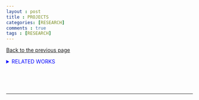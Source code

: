 ```yaml
---
layout : post
title : PROJECTS
categories: [RESEARCH]
comments : true
tags : [RESEARCH]
---
```

[Back to the previous page](https://userdyk-github.github.io/research.html) <br>





<details markdown="1">
<summary class='jb-small' style="color:blue">RELATED WORKS</summary>
<hr class='division3'>
<hr class='division3'>
</details>

<br><br><br>
<hr class="division1">

